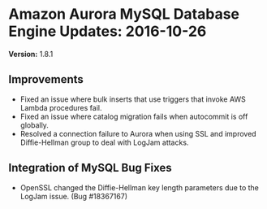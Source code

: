 # Amazon Aurora MySQL Database Engine Updates: 2016\-10\-26<a name="AuroraMySQL.Updates.20161026"></a>

**Version:** 1\.8\.1

## Improvements<a name="AuroraMySQL.Updates.20161026.Improvements"></a>
+ Fixed an issue where bulk inserts that use triggers that invoke AWS Lambda procedures fail\.
+ Fixed an issue where catalog migration fails when autocommit is off globally\.
+ Resolved a connection failure to Aurora when using SSL and improved Diffie\-Hellman group to deal with LogJam attacks\.

## Integration of MySQL Bug Fixes<a name="AuroraMySQL.Updates.20161026.BugFixes"></a>
+ OpenSSL changed the Diffie\-Hellman key length parameters due to the LogJam issue\. \(Bug \#18367167\)